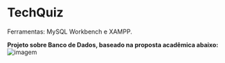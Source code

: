 # TechQuiz
<p>Ferramentas: MySQL Workbench e XAMPP.</p>

**Projeto sobre Banco de Dados, baseado na proposta acadêmica abaixo:**
![imagem](https://user-images.githubusercontent.com/77688036/122699157-3fbb7100-d21f-11eb-8a35-5741d7cd50ec.png)
